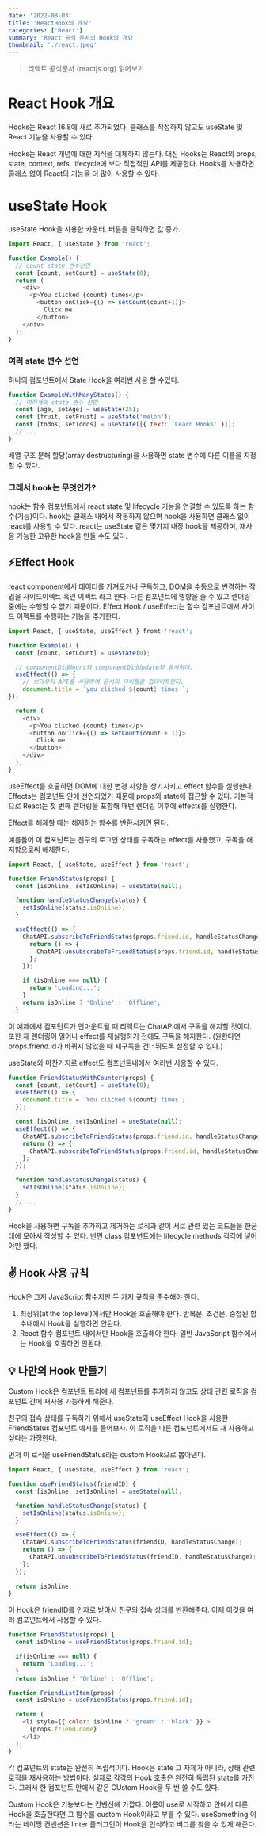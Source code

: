 ```yaml
---
date: '2022-08-03'
title: 'ReactHook의 개요'
categories: ['React']
summary: 'React 공식 문서의 Hook의 개요'
thumbnail: './react.jpeg'
---
```

> 리액트 공식문서 (reactjs.org) 읽어보기

# React Hook 개요

Hooks는 React 16.8에 새로 추가되었다.
클래스를 작성하지 않고도 useState 및 React 기능을 사용할 수 있다.

Hooks는 React 개념에 대한 지식을 대체하지 않는다.
대신 Hooks는 React의 props, state, context, refs, lifecycle에 보다 직접적인 API를 제공한다.
Hooks를 사용하면 클래스 없이 React의 기능을 더 많이 사용할 수 있다.

# useState Hook
useState Hook을 사용한 카운터. 버튼을 클릭하면 값 증가.
```js
import React, { useState } from 'react';

function Example() {
  // count state 변수선언
  const [count, setCount] = useState(0);
  return (
	<div>
      <p>You clicked {count} times</p>
        <button onClick={() => setCount(count+1)}>
		  Click me
		</button>
	</div>
  );
}
```
### 여러 state 변수 선언
하나의 컴포넌트에서 State Hook을 여러번 사용 할 수있다.
```js
function ExampleWithManyStates() {
  // 여러개의 state 변수 선언
  const [age, setAge] = useState(25);
  const [fruit, setFruit] = useState('melon');
  const [todos, setTodos] = useState([{ text: 'Learn Hooks' }]);
  // ...
}
```
배열 구조 분해 할당(array destructuring)을 사용하면 state 변수에 다른 이름을 지정할 수 있다.

### 그래서 hook는 무엇인가?
hook는 함수 컴포넌트에서 react state 및 lifecycle 기능을 연결할 수 있도록 하는 함수(기능)이다.
hook는 클래스 내에서 작동하지 않으며 hook을 사용하면 클래스 없이 react를 사용할 수 있다.
react는 useState 같은 몇가지 내장 hook을 제공하며, 재사용 가능한 고유한 hook을 만들 수도 있다.

## ⚡️Effect Hook
react component에서 데이터를 가져오거나 구독하고, DOM을 수동으로 변경하는 작업을 사이드이펙트 혹인 이펙트 라고 한다.
다른 컴포넌트에 영향을 줄 수 있고 렌더링 중에는 수행할 수 없기 때문이다.
Effect Hook / useEffect는 함수 컴포넌트에서 사이드 이펙트를 수행하는 기능을 추가한다.

```js
import React, { useState, useEffect } fromt 'react';

function Example() {
  const [count, setCount] = useState(0);

  // componentDidMount와 componentDidUpdate와 유사하다.
  useEffect(() => {
    // 브라우저 API를 사용하여 문서의 타이틀을 업데이트한다.
    document.title = `you clicked ${count} times `;
});

  return (
	<div>
	  <p>You clicked {count} times</p>
	  <button onClick={() => setCount(count + 1)}>
		Click me
      </button>
	</div>
  );
}
```
useEffect를 호출하면 DOM에 대한 변경 사항을 상기시키고 effect 함수를 실행한다.
Effects는 컴포넌트 안에 선언되었기 때문에 props와 state에 접근할 수 있다.
기본적으로 React는 첫 번째 렌더링을 포함해 매번 렌더링 이후에 effects를 실행한다.

Effect를 해제할 때는 해제하는 함수를 반환시키면 된다.

예를들어 이 컴포넌트는 친구의 로그인 상태를 구독하는 effect를 사용했고, 구독을 해지함으로써 해제한다.
```js
import React, { useState, useEffect } from 'react';

function FriendStatus(props) {
  const [isOnline, setIsOnline] = useState(null);

  function handleStatusChange(status) {
    setIsOnline(status.isOnline);
  }

  useEffect(() => {
    ChatAPI.subscribeToFriendStatus(props.friend.id, handleStatusChange);
	  return () => {
		ChatAPI.unsubscribeToFriendStatus(props.friend.id, handleStatusChange);
	  };
    });

	if (isOnline === null) {
	  return 'Loading...';
    }
	return isOnline ? 'Online' : 'Offline';
  }
```
이 예제에서 컴포턴트가 언마운트될 때 리액트는 ChatAPI에서 구독을 해지할 것이다.
또한 재 렌더링이 일어나 effect를 재실행하기 전에도 구독을 해지한다. (원한다면 props.friend.id가 바뀌지 않았을 때 재구독을 건너뛰도록 설정할 수 있다.)

useState와 마찬가지로 effect도 컴포넌트내에서 여러번 사용할 수 있다.

```js
function FriendStatusWithCounter(props) {
  const [count, setCount] = useState(0);
  useEffect(() => {
    document.title = `You clicked ${count} times`;
  });

  const [isOnline, setIsOnline] = useState(null);
  useEffect(() => {
    ChatAPI.subscribeToFriendStatus(props.friend.id, handleStatusChange);
    return () => {
      ChatAPI.subscribeToFriendStatus(props.friend.id, handleStatusChange);
    };
  });

  function handleStatusChange(status) {
    setIsOnline(status.isOnline);
  }
  // ...
}
```
Hook을 사용하면 구독을 추가하고 제거하는 로직과 같이 서로 관련 있는 코드들을 한군데에 모아서 작성할 수 있다.
반면 class 컴포넌트에는 lifecycle methods 각각에 넣어야만 했다.

## ✌️ Hook 사용 규칙
Hook은 그저 JavaScript 함수지만 두 가지 규칙을 준수해야 한다.
1. 최상위(at the top level)에서만 Hook을 호출해야 한다. 반복문, 조건문, 중첩된 함수내에서 Hook을 실행하면 안된다.
2. React 함수 컴포넌트 내에서만 Hook을 호출해야 한다. 일반 JavaScript 함수에서는 Hook을 호출하면 안된다.

## 💡 나만의 Hook 만들기
Custom Hook은 컴포넌트 트리에 새 컴포넌트를 추가하지 않고도 상태 관련 로직을 컴포넌트 간에 재사용 가능하게 해준다.

친구의 접속 상태를 구독하기 위해서 useState와 useEffect Hook을 사용한 FriendStatus 컴포넌트 예시를 들어보자.
이 로직을 다른 컴포넌트에서도 재 사용하고 싶다는 가정한다.

먼저 이 로직을 useFriendStatus라는 custom Hook으로 뽑아낸다.
```js
import React, { useState, useEffect } from 'react';

function useFriendStatus(friendID) {
  const [isOnline, setIsOnline] = useState(null);

  function handleStatusChange(status) {
    setIsOnline(status.isOnline);
  }

  useEffect(() => {
	ChatAPI.subscribeToFriendStatus(friendID, handleStatusChange);
    return () => {
      ChatAPI.unsubscribeToFriendStatus(friendID, handleStatusChange);
    };
  });
  
  return isOnline;
}
```

이 Hook은 friendID를 인자로 받아서 친구의 접속 상태를 반환해준다.
이제 이것을 여러 컴포넌트에서 사용할 수 있다.

```js
function FriendStatus(props) {
  const isOnline = useFriendStatus(props.friend.id);

  if(isOnline === null) {
	return 'Loading...';
  }
  return isOnline ? 'Online' : 'Offline';
```

```js
function FriendListItem(props) {
  const isOnline = useFriendStatus(props.friend.id);

  return (
    <li style={{ color: isOnline ? 'green' : 'black' }} >
	  {props.friend.name}
    </li>
  );
}
```

각 컴포넌트의 state는 완전히 독립적이다. Hook은 state 그 자체가 아니라, 상태 관련 로직을 재사용하는 방법이다.
실제로 각각의 Hook 호출은 완전히 독립된 state를 가진다. 그래서 한 컴포넌트 안에서 같은 CUstom Hook을 두 번 쓸 수도 있다.

Custom Hook은 기능보다는 컨벤션에 가깝다. 이름이 use로 시작하고 안에서 다른 Hook을 호출한다면 그 함수를 custom Hook이라고 부를 수 있다. useSomething 이라는 네이밍 컨벤션은 linter 플러그인이 Hook을 인식하고 버그를 찾을 수 있게 해준다.















